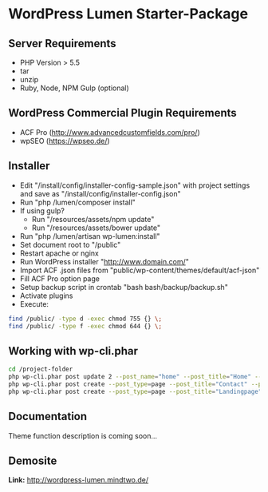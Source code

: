 # WordPress Lumen Starter-Package

## Server Requirements
- PHP Version > 5.5
- tar
- unzip
- Ruby, Node, NPM Gulp (optional)

## WordPress Commercial Plugin Requirements
- ACF Pro (http://www.advancedcustomfields.com/pro/)
- wpSEO (https://wpseo.de/)

## Installer
- Edit "/install/config/installer-config-sample.json" with project settings and save as "/install/config/installer-config.json"
- Run "php /lumen/composer install"
- If using gulp?
    - Run "/resources/assets/npm update"
    - Run "/resources/assets/bower update"
- Run "php /lumen/artisan wp-lumen:install"
- Set document root to "/public"
- Restart apache or nginx
- Run WordPress installer "http://www.domain.com/"
- Import ACF .json files from "public/wp-content/themes/default/acf-json"
- Fill ACF Pro option page
- Setup backup script in crontab "bash bash/backup/backup.sh"
- Activate plugins
- Execute:
```bash
find /public/ -type d -exec chmod 755 {} \;
find /public/ -type f -exec chmod 644 {} \;
```

## Working with wp-cli.phar
```bash
cd /project-folder
php wp-cli.phar post update 2 --post_name="home" --post_title="Home" --comment_status=closed --ping_status=closed
php wp-cli.phar post create --post_type=page --post_title="Contact" --post_name="contact" --post_status=publish
php wp-cli.phar post create --post_type=page --post_title="Landingpage" --post_name="landingpage" --post_status=publish
```

## Documentation
Theme function description is coming soon...

## Demosite
**Link:** http://wordpress-lumen.mindtwo.de/
